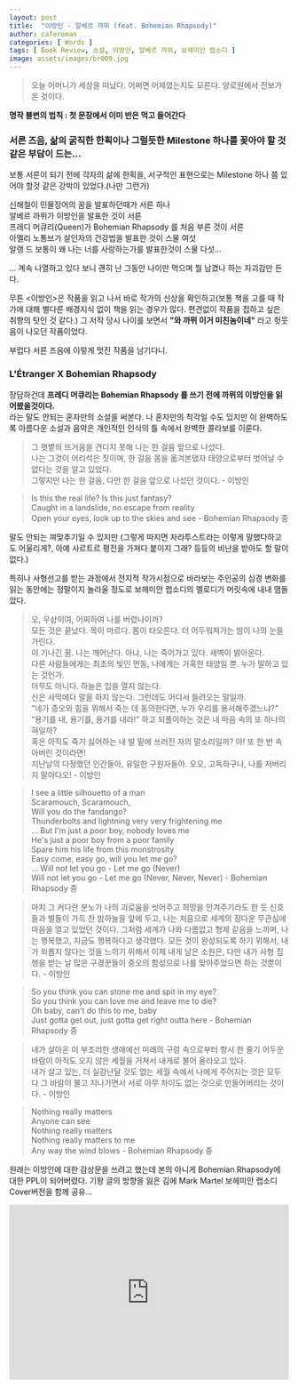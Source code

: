 ```yaml
---
layout: post
title:  "이방인 - 알베르 까뮈 (feat. Bohemian Rhapsody)"
author: caferoman
categories: [ Words ]
tags: [ Book Review, 소설, 이방인, 알베르 까뮈, 보헤미안 랩소디 ]
image: assets/images/br009.jpg
---
```

> 오늘 어머니가 세상을 떠났다. 어쩌면 어제였는지도 모른다.
양로원에서 전보가 온 것이다.

**명작 불변의 법칙 : 첫 문장에서 이미 반은 먹고 들어간다**


### 서른 즈음, 삶의 굵직한 한획이나 그럴듯한 Milestone 하나를 꽂아야 할 것같은 부담이 드는...

보통 서른이 되기 전에 각자의 삶에 한획을, 서구적인 표현으로는 Milestone 하나 쯤 있어야 할것 같은 강박이 있었다.(나만 그런가)

신해철이 민물장어의 꿈을 발표하던때가 서른 하나   
알베르 까뮈가 이방인을 발표한 것이 서른   
프레디 머큐리(Queen)가 Bohemian Rhapsody 를 처음 부른 것이 서른   
아멜리 노통브가 살인자의 건강법을 발표한 것이 스물 여섯   
알랭 드 보통이 왜 나는 너를 사랑하는가를 발표한것이 스물 다섯...   

... 계속 나열하고 있다 보니 괜히 난 그동안 나이만 먹으며 뭘 남겼나 하는 자괴감만 든다.

무튼 <이방인>은 작품을 읽고 나서 바로 작가의 신상을 확인하고(보통 책을 고를 때 작가에 대해 별다른 배경지식 없이 책을 읽는 경우가 많다. 편견없이 작품을 접하고 싶은 취향의 탓인 것 같다.) 그 저작 당시 나이를 보면서
**"와 까뮈 이거 미친놈이네"**
라고 헛웃음이 나오던 작품이었다.

부럽다 서른 즈음에 이렇게 멋진 작품을 남기다니.


### **L'Étranger X Bohemian Rhapsody**

장담하건데 **프레디 머큐리는 Bohemian Rhapsody 를 쓰기 전에 까뮈의 이방인을 읽어봤을것이다.**   
라는 말도 안되는 혼자만의 소설을 써본다.
나 혼자만의 착각일 수도 있지만 이 완벽하도록 아름다운 소설과 음악은 개인적인 인식의 틀 속에서 완벽한 콜라보를 이룬다.

> 그 햇볕의 뜨거움을 견디지 못해 나는 한 걸음 앞으로 나섰다.   
나는 그것이 어리석은 짓이며, 한 걸음 몸을 옮겨본댔자 태양으로부터 벗어날 수 없다는 것을 알고 있었다.   
그렇지만 나는 한 걸음, 다만 한 걸음 앞으로 나섰던 것이다. - 이방인

> Is this the real life? Is this just fantasy?   
Caught in a landslide, no escape from reality   
Open your eyes, look up to the skies and see - Bohemian Rhapsody 중

말도 안되는 껴맞추기일 수 있지만
(그렇게 따지면 자라투스트라는 이렇게 말했다하고도 어울리게?, 아예 사르트르 평전을 가져다 붙이지 그래? 등등의 비난을 받아도 할 말이 없다.)

특히나 사형선고를 받는 과정에서 전지적 작가시점으로 바라보는 주인공의 심경 변화를 읽는 동안에는 정말이지 놀라울 정도로 보헤미안 랩소디의 멜로디가 머릿속에 내내 맴돌았다.

> 오, 우상이여, 어찌하여 나를 버렸나이까?   
모든 것은 끝났다. 목이 마르다. 몸이 타오른다. 더 어두워져가는 밤이 나의 눈을 가린다.   
이 기나긴 꿈. 나는 깨어난다. 아냐, 나는 죽어가고 있다. 새벽이 밝아온다.   
다른 사람들에게는 최초의 빛인 먼동, 나에게는 가혹한 태양일 뿐. 누가 말하고 있는 것인가.   
아무도 아니다. 하늘은 입을 열지 않는다.    
신은 사막에다 말을 하지 않는다. 그런데도 어디서 들려오는 말일까.   
“네가 증오와 힘을 위해서 죽는 데 동의한다면, 누가 우리를 용서해주겠느냐?”    
“용기를 내, 용기를, 용기를 내라!” 하고 되풀이하는 것은 내 마음 속의 또 하나의 혀일까?   
혹은 아직도 죽기 싫어하는 내 발 밑에 쓰러진 자의 말소리일까? 아! 또 한 번 속아버린 것이라면!   
지난날의 다정했던 인간들아, 유일한 구원자들아. 오오, 고독하구나, 나를 저버리지 말아다오! - 이방인

> I see a little silhouetto of a man   
Scaramouch, Scaramouch,   
Will you do the fandango?   
Thunderbolts and lightning very very frightening me   
...
But I'm just a poor boy, nobody loves me   
He's just a poor boy from a poor family   
Spare him his life from this monstrosity   
Easy come, easy go, will you let me go?   
...
Will not let you go - Let me go (Never)   
Will not let you go - Let me go (Never, Never, Never) - Bohemian Rhapsody 중

> 마치 그 커다란 분노가 나의 괴로움을 씻어주고 희망을 안겨주기라도 한 듯 신호들과 별들이 가득 찬 밤하늘을 앞에 두고, 나는 처음으로 세계의 정다운 무관심에 마음을 열고 있었던 것이다. 그처럼 세계가 나와 다름없고 형제 같음을 느끼며, 나는 행복했고, 지금도 행복하다고 생각했다. 모든 것이 완성되도록 하기 위해서, 내가 외롭지 않다는 것을 느끼기 위해서 이제 내게 남은 소원은, 다만 내가 사형 집행을 받는 날 많은 구경꾼들이 증오의 함성으로 나를 맞아주었으면 하는 것뿐이다. - 이방인

> So you think you can stone me and spit in my eye?   
So you think you can love me and leave me to die?   
Oh baby, can't do this to me, baby   
Just gotta get out, just gotta get right outta here - Bohemian Rhapsody 중

> 내가 살아온 이 부조리한 생애에선 미래의 구렁 속으로부터 항시 한 줄기 어두운 바람이 아직도 오지 않은 세월을 거쳐서 내게로 불어 올라오고 있다.   
내가 살고 있는, 더 실감난달 것도 없는 세월 속에서 나에게 주어지는 것은 모두 다 그 바람이 불고 지나가면서 서로 아무 차이도 없는 것으로 만들어버리는 것이다. - 이방인

> Nothing really matters   
Anyone can see   
Nothing really matters   
Nothing really matters to me   
Any way the wind blows - Bohemian Rhapsody 중

원래는 이방인에 대한 감상문을 쓰려고 했는데 본의 아니게 Bohemian Rhapsody에 대한 PPL이 되어버렸다.
기왕 글의 방향을 잃은 김에 Mark Martel 보헤미안 랩소디 Cover버전을 함께 공유...

<iframe width="100%" height="315" src="https://www.youtube.com/embed/QkCxE2Lh458" frameborder="0" allow="accelerometer; autoplay; encrypted-media; gyroscope; picture-in-picture" allowfullscreen></iframe>